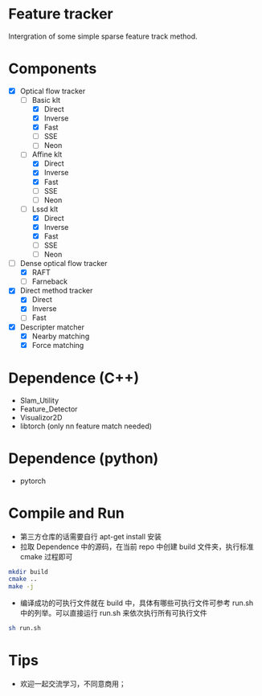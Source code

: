 # Feature tracker
Intergration of some simple sparse feature track method.

# Components
- [x] Optical flow tracker
  - [ ] Basic klt
    - [x] Direct
    - [x] Inverse
    - [x] Fast
    - [ ] SSE
    - [ ] Neon
  - [ ] Affine klt
    - [x] Direct
    - [x] Inverse
    - [x] Fast
    - [ ] SSE
    - [ ] Neon
  - [ ] Lssd klt
    - [x] Direct
    - [x] Inverse
    - [x] Fast
    - [ ] SSE
    - [ ] Neon
- [ ] Dense optical flow tracker
  - [x] RAFT
  - [ ] Farneback
- [x] Direct method tracker
  - [x] Direct
  - [x] Inverse
  - [ ] Fast
- [x] Descripter matcher
  - [x] Nearby matching
  - [x] Force matching

# Dependence (C++)
- Slam_Utility
- Feature_Detector
- Visualizor2D
- libtorch (only nn feature match needed)

# Dependence (python)
- pytorch

# Compile and Run
- 第三方仓库的话需要自行 apt-get install 安装
- 拉取 Dependence 中的源码，在当前 repo 中创建 build 文件夹，执行标准 cmake 过程即可
```bash
mkdir build
cmake ..
make -j
```
- 编译成功的可执行文件就在 build 中，具体有哪些可执行文件可参考 run.sh 中的列举。可以直接运行 run.sh 来依次执行所有可执行文件

```bash
sh run.sh
```

# Tips
- 欢迎一起交流学习，不同意商用；
